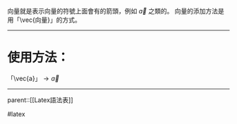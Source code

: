 向量就是表示向量的符號上面會有的箭頭，例如 $\vec{a}$ 之類的。
向量的添加方法是用「\\vec{向量}」的方式。

- - - 
# 使用方法：

「\\vec{a}」$\rightarrow\vec{a}$
- - -
parent::[[Latex語法表]]

#latex
